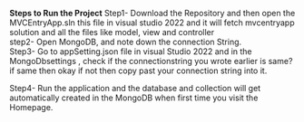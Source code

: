 **Steps to Run the Project**
Step1- Download the Repository and then open the MVCEntryApp.sln this file in visual studio 2022 and it will fetch mvcentryapp solution and all the files like model, view and controller <br>
step2- Open MongoDB, and note down the connection String. <br>
Step3- Go to appSetting.json file in visual Studio 2022 and in the MongoDbsettings , check if the connectionstring you wrote earlier is same? if same then okay if not then copy past your connection string into it. <br>

Step4- Run the application and the database and collection will get automatically created in the MongoDB when first time you visit the Homepage.
